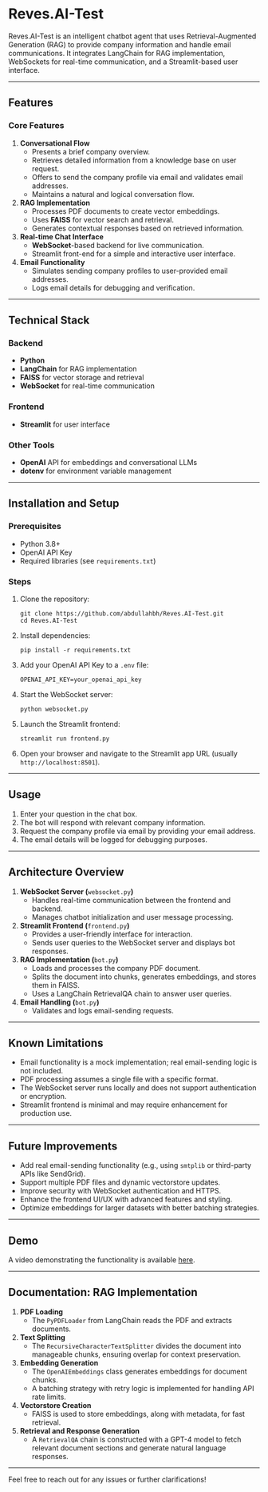# Reves.AI-Test

Reves.AI-Test is an intelligent chatbot agent that uses Retrieval-Augmented Generation (RAG) to provide company information and handle email communications. It integrates LangChain for RAG implementation, WebSockets for real-time communication, and a Streamlit-based user interface.

---

## Features

### Core Features

1. **Conversational Flow**
   * Presents a brief company overview.
   * Retrieves detailed information from a knowledge base on user request.
   * Offers to send the company profile via email and validates email addresses.
   * Maintains a natural and logical conversation flow.
2. **RAG Implementation**
   * Processes PDF documents to create vector embeddings.
   * Uses **FAISS** for vector search and retrieval.
   * Generates contextual responses based on retrieved information.
3. **Real-time Chat Interface**
   * **WebSocket**-based backend for live communication.
   * Streamlit front-end for a simple and interactive user interface.
4. **Email Functionality**
   * Simulates sending company profiles to user-provided email addresses.
   * Logs email details for debugging and verification.

---

## Technical Stack

### Backend

* **Python**
* **LangChain** for RAG implementation
* **FAISS** for vector storage and retrieval
* **WebSocket** for real-time communication

### Frontend

* **Streamlit** for user interface

### Other Tools

* **OpenAI** API for embeddings and conversational LLMs
* **dotenv** for environment variable management

---

## Installation and Setup

### Prerequisites

* Python 3.8+
* OpenAI API Key
* Required libraries (see `requirements.txt`)

###  Steps

1. Clone the repository:

   ```
   git clone https://github.com/abdullahbh/Reves.AI-Test.git
   cd Reves.AI-Test
   ```
2. Install dependencies:

   ```
   pip install -r requirements.txt
   ```
3. Add your OpenAI API Key to a `.env` file:

   ```
   OPENAI_API_KEY=your_openai_api_key
   ```
4. Start the WebSocket server:

   ```
   python websocket.py
   ```
5. Launch the Streamlit frontend:

   ```
   streamlit run frontend.py
   ```
6. Open your browser and navigate to the Streamlit app URL (usually `http://localhost:8501`).

---

## Usage

1. Enter your question in the chat box.
2. The bot will respond with relevant company information.
3. Request the company profile via email by providing your email address.
4. The email details will be logged for debugging purposes.

---

## Architecture Overview

1. **WebSocket Server (**`websocket.py`**)**
   * Handles real-time communication between the frontend and backend.
   * Manages chatbot initialization and user message processing.
2. **Streamlit Frontend (**`frontend.py`**)**
   * Provides a user-friendly interface for interaction.
   * Sends user queries to the WebSocket server and displays bot responses.
3. **RAG Implementation (**`bot.py`**)**
   * Loads and processes the company PDF document.
   * Splits the document into chunks, generates embeddings, and stores them in FAISS.
   * Uses a LangChain RetrievalQA chain to answer user queries.
4. **Email Handling (**`bot.py`**)**
   * Validates and logs email-sending requests.

---

## Known Limitations

* Email functionality is a mock implementation; real email-sending logic is not included.
* PDF processing assumes a single file with a specific format.
* The WebSocket server runs locally and does not support authentication or encryption.
* Streamlit frontend is minimal and may require enhancement for production use.

---

## Future Improvements

* Add real email-sending functionality (e.g., using `smtplib` or third-party APIs like SendGrid).
* Support multiple PDF files and dynamic vectorstore updates.
* Improve security with WebSocket authentication and HTTPS.
* Enhance the frontend UI/UX with advanced features and styling.
* Optimize embeddings for larger datasets with better batching strategies.

---

## Demo

A video demonstrating the functionality is available [here]().

---

## Documentation: RAG Implementation

1. **PDF Loading**
   * The `PyPDFLoader` from LangChain reads the PDF and extracts documents.
2. **Text Splitting**
   * The `RecursiveCharacterTextSplitter` divides the document into manageable chunks, ensuring overlap for context preservation.
3. **Embedding Generation**
   * The `OpenAIEmbeddings` class generates embeddings for document chunks.
   * A batching strategy with retry logic is implemented for handling API rate limits.
4. **Vectorstore Creation**
   * FAISS is used to store embeddings, along with metadata, for fast retrieval.
5. **Retrieval and Response Generation**
   * A `RetrievalQA` chain is constructed with a GPT-4 model to fetch relevant document sections and generate natural language responses.

---

Feel free to reach out for any issues or further clarifications!
